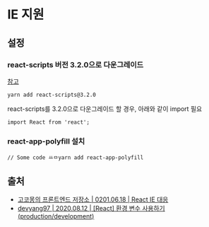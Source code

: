 # IE 지원

## 설정

### react-scripts 버전 3.2.0으로 다운그레이드

[참고](https://stackoverflow.com/questions/59834690/react-app-polyfill-doesnt-work-in-ie11)

```
yarn add react-scripts@3.2.0
```

&#x20;react-scripts를 3.2.0으로 다운그레이드 할 경우, 아래와 같이 import 필요   &#x20;

```
import React from 'react';
```

### react-app-polyfill 설치

```
// Some code ㅛㅁyarn add react-app-polyfill
```

## 출처

* [고코몽의 프론트엔드 저장소 | 0201.06.18 | React IE 대응](https://msko.tistory.com/63)
* [devyang97 | 2020.08.12 | \[React\] 환경 변수 사용하기 (production/development)](https://velog.io/@devyang97/React-%ED%99%98%EA%B2%BD-%EB%B3%80%EC%88%98-%EC%82%AC%EC%9A%A9%ED%95%98%EA%B8%B0-productiondevelopment)
